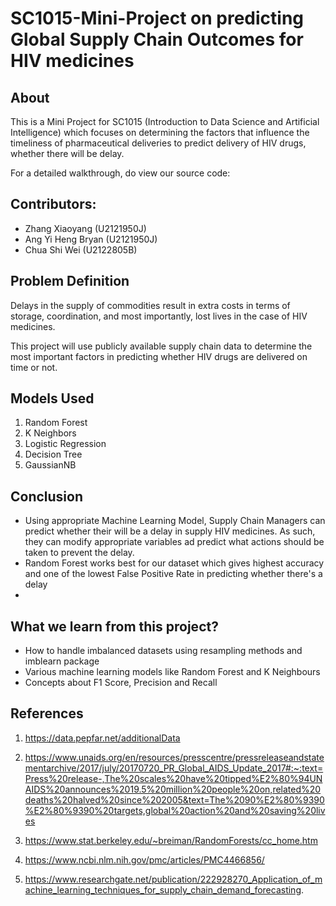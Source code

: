 # SC1015-Mini-Project on predicting Global Supply Chain Outcomes for HIV medicines

## About
This is a Mini Project for SC1015 (Introduction to Data Science and Artificial Intelligence)
which focuses on determining the factors that influence the timeliness of pharmaceutical deliveries to predict delivery of HIV drugs, whether there will be delay.

For a detailed walkthrough, do view our source code:



## Contributors: 
- Zhang Xiaoyang (U2121950J)
- Ang Yi Heng Bryan (U2121950J)
- Chua Shi Wei (U2122805B)

## Problem Definition
Delays in the supply of commodities result in extra costs in terms of storage, coordination, and most importantly, lost lives in the case of HIV medicines. 
       
This project will use publicly available supply chain data to determine the most important factors in predicting whether HIV drugs are delivered on time or not. 

## Models Used
1. Random Forest
2. K Neighbors
3. Logistic Regression
4. Decision Tree
5. GaussianNB

## Conclusion
- Using appropriate Machine Learning Model, Supply Chain Managers can predict whether their will be a delay in supply HIV medicines. As such, they can modify appropriate variables ad predict what actions should be taken to prevent the delay.
- Random Forest works best for our dataset which gives highest accuracy and one of the lowest False Positive Rate in predicting whether there's a delay
- 


## What we learn from this project?
- How to handle imbalanced datasets using resampling methods and imblearn package
- Various machine learning models like Random Forest and K Neighbours
- Concepts about F1 Score, Precision and Recall

## References
1.  https://data.pepfar.net/additionalData

2. https://www.unaids.org/en/resources/presscentre/pressreleaseandstatementarchive/2017/july/20170720_PR_Global_AIDS_Update_2017#:~:text=Press%20release-,The%20scales%20have%20tipped%E2%80%94UNAIDS%20announces%2019.5%20million%20people%20on,related%20deaths%20halved%20since%202005&text=The%2090%E2%80%9390%E2%80%9390%20targets,global%20action%20and%20saving%20lives 

3. https://www.stat.berkeley.edu/~breiman/RandomForests/cc_home.htm

4. https://www.ncbi.nlm.nih.gov/pmc/articles/PMC4466856/

5. https://www.researchgate.net/publication/222928270_Application_of_machine_learning_techniques_for_supply_chain_demand_forecasting. 



